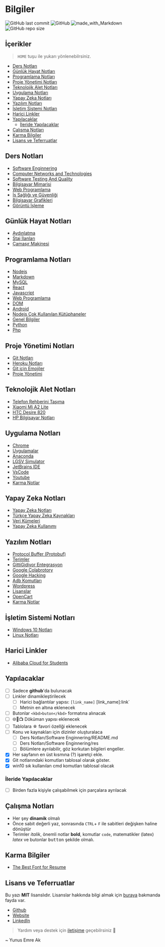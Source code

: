 # Bilgiler <!-- omit in toc -->

![GitHub last commit](https://img.shields.io/github/last-commit/yedhrab/bilgiler.svg?label=Son%20G%C3%BCncelleme&style=popout)
![GitHub](https://img.shields.io/github/license/yedhrab/bilgiler.svg?label=Lisans&style=popout)
![made_with_Markdown](https://img.shields.io/badge/%C4%B0%C3%A7erik-Markdown-blue.svg)
![GitHub repo size](https://img.shields.io/github/repo-size/yedhrab/bilgiler.svg?label=Boyut&style=popout)

## İçerikler <!-- omit in toc -->

> `HOME` tuşu ile yukarı yönlenebilrsiniz.

- [Ders Notları](#ders-notlar%C4%B1)
- [Günlük Hayat Notları](#g%C3%BCnl%C3%BCk-hayat-notlar%C4%B1)
- [Programlama Notları](#programlama-notlar%C4%B1)
- [Proje Yönetimi Notları](#proje-y%C3%B6netimi-notlar%C4%B1)
- [Teknolojik Alet Notları](#teknolojik-alet-notlar%C4%B1)
- [Uygulama Notları](#uygulama-notlar%C4%B1)
- [Yapay Zeka Notları](#yapay-zeka-notlar%C4%B1)
- [Yazılım Notları](#yaz%C4%B1l%C4%B1m-notlar%C4%B1)
- [İşletim Sistemi Notları](#i%CC%87%C5%9Fletim-sistemi-notlar%C4%B1)
- [Harici Linkler](#harici-linkler)
- [Yapılacaklar](#yap%C4%B1lacaklar)
  - [İleride Yapılacaklar](#i%CC%87leride-yap%C4%B1lacaklar)
- [Çalışma Notları](#%C3%A7al%C4%B1%C5%9Fma-notlar%C4%B1)
- [Karma Bilgiler](#karma-bilgiler)
- [Lisans ve Teferruatlar](#lisans-ve-teferruatlar)

<!-- Index -->

## Ders Notları

- [Software Enginnering](Ders%20Notlar%C4%B1/Software%20Enginnering.md)
- [Computer Networks and Technologies](Ders%20Notlar%C4%B1/Computer%20Networks%20and%20Technologies.md)
- [Software Testing And Quality](Ders%20Notlar%C4%B1/Software%20Testing%20And%20Quality.md)
- [Bilgisayar Mimarisi](Ders%20Notlar%C4%B1/Bilgisayar%20Mimarisi.md)
- [Web Programlama](Ders%20Notlar%C4%B1/Web%20Programlama.md)
- [İş Sağlığı ve Güvenliği](Ders%20Notlar%C4%B1/%C4%B0%C5%9F%20Sa%C4%9Fl%C4%B1%C4%9F%C4%B1%20ve%20G%C3%BCvenli%C4%9Fi.md)
- [Bilgisayar Grafikleri](Ders%20Notlar%C4%B1/Bilgisayar%20Grafikleri.md)
- [Görüntü İşleme](Ders%20Notlar%C4%B1/G%C3%B6r%C3%BCnt%C3%BC%20%C4%B0%C5%9Fleme.md)

## Günlük Hayat Notları

- [Aydınlatma](G%C3%BCnl%C3%BCk%20Hayat%20Notlar%C4%B1/Ayd%C4%B1nlatma.md)
- [Staj İlanları](G%C3%BCnl%C3%BCk%20Hayat%20Notlar%C4%B1/Staj%20%C4%B0lanlar%C4%B1.md)
- [Çamaşır Makinesi](G%C3%BCnl%C3%BCk%20Hayat%20Notlar%C4%B1/%C3%87ama%C5%9F%C4%B1r%20Makinesi.md)

## Programlama Notları

- [Nodejs](Programlama%20Notlar%C4%B1/Nodejs.md)
- [Markdown](Programlama%20Notlar%C4%B1/Markdown.md)
- [MySQL](Programlama%20Notlar%C4%B1/MySQL.md)
- [React](Programlama%20Notlar%C4%B1/React.md)
- [Javascript](Programlama%20Notlar%C4%B1/Javascript.md)
- [Web Programlama](Programlama%20Notlar%C4%B1/Web%20Programlama.md)
- [DOM](Programlama%20Notlar%C4%B1/DOM.md)
- [Android](Programlama%20Notlar%C4%B1/Android.md)
- [Nodejs Çok Kullanılan Kütüphaneler](Programlama%20Notlar%C4%B1/Nodejs%20%C3%87ok%20Kullan%C4%B1lan%20K%C3%BCt%C3%BCphaneler.md)
- [Genel Bilgiler](Programlama%20Notlar%C4%B1/Genel%20Bilgiler.md)
- [Python](Programlama%20Notlar%C4%B1/Python.md)
- [Php](Programlama%20Notlar%C4%B1/Php.md)

## Proje Yönetimi Notları

- [Git Notları](Proje%20Y%C3%B6netimi%20Notlar%C4%B1/Git%20Notlar%C4%B1.md)
- [Heroku Notları](Proje%20Y%C3%B6netimi%20Notlar%C4%B1/Heroku%20Notlar%C4%B1.md)
- [Git için Emojiler](Proje%20Y%C3%B6netimi%20Notlar%C4%B1/Git%20i%C3%A7in%20Emojiler.md)
- [Proje Yönetimi](Proje%20Y%C3%B6netimi%20Notlar%C4%B1/Proje%20Y%C3%B6netimi.md)

## Teknolojik Alet Notları

- [Telefon Rehberini Taşıma](Teknolojik%20Alet%20Notlar%C4%B1/Telefon%20Rehberini%20Ta%C5%9F%C4%B1ma.md)
- [Xiaomi Mi A2 Lite](Teknolojik%20Alet%20Notlar%C4%B1/Xiaomi%20Mi%20A2%20Lite.md)
- [HTC Desire 820](Teknolojik%20Alet%20Notlar%C4%B1/HTC%20Desire%20820.md)
- [HP Bilgisayar Notları](Teknolojik%20Alet%20Notlar%C4%B1/HP%20Bilgisayar%20Notlar%C4%B1.md)

## Uygulama Notları

- [Chrome](Uygulama%20Notlar%C4%B1/Chrome.md)
- [Uygulamalar](Uygulama%20Notlar%C4%B1/Uygulamalar.md)
- [Anaconda](Uygulama%20Notlar%C4%B1/Anaconda.md)
- [LGSV Simulator](Uygulama%20Notlar%C4%B1/LGSV%20Simulator.md)
- [JetBrains IDE](Uygulama%20Notlar%C4%B1/JetBrains%20IDE.md)
- [VsCode](Uygulama%20Notlar%C4%B1/VsCode.md)
- [Youtube](Uygulama%20Notlar%C4%B1/Youtube.md)
- [Karma Notlar](Uygulama%20Notlar%C4%B1/Karma%20Notlar.md)

## Yapay Zeka Notları

- [Yapay Zeka Notları](Yapay%20Zeka%20Notlar%C4%B1/Yapay%20Zeka%20Notlar%C4%B1.md)
- [Türkçe Yapay Zeka Kaynakları](Yapay%20Zeka%20Notlar%C4%B1/T%C3%BCrk%C3%A7e%20Yapay%20Zeka%20Kaynaklar%C4%B1.md)
- [Veri Kümeleri](Yapay%20Zeka%20Notlar%C4%B1/Veri%20K%C3%BCmeleri.md)
- [Yapay Zeka Kullanımı](Yapay%20Zeka%20Notlar%C4%B1/Yapay%20Zeka%20Kullan%C4%B1m%C4%B1.md)

## Yazılım Notları

- [Protocol Buffer (Protobuf)](Yaz%C4%B1l%C4%B1m%20Notlar%C4%B1/Protocol%20Buffer%20%28Protobuf%29.md)
- [Terimler](Yaz%C4%B1l%C4%B1m%20Notlar%C4%B1/Terimler.md)
- [GittiGidiyor Entegrasyon](Yaz%C4%B1l%C4%B1m%20Notlar%C4%B1/GittiGidiyor%20Entegrasyon.md)
- [Google Colabrotory](Yaz%C4%B1l%C4%B1m%20Notlar%C4%B1/Google%20Colabrotory.md)
- [Google Hacking](Yaz%C4%B1l%C4%B1m%20Notlar%C4%B1/Google%20Hacking.md)
- [Adb Komutları](Yaz%C4%B1l%C4%B1m%20Notlar%C4%B1/Adb%20Komutlar%C4%B1.md)
- [Wordpress](Yaz%C4%B1l%C4%B1m%20Notlar%C4%B1/Wordpress.md)
- [Lisanslar](Yaz%C4%B1l%C4%B1m%20Notlar%C4%B1/Lisanslar.md)
- [OpenCart](Yaz%C4%B1l%C4%B1m%20Notlar%C4%B1/OpenCart.md)
- [Karma Notlar](Yaz%C4%B1l%C4%B1m%20Notlar%C4%B1/Karma%20Notlar.md)

## İşletim Sistemi Notları

- [Windows 10 Notları](%C4%B0%C5%9Fletim%20Sistemi%20Notlar%C4%B1/Windows%2010%20Notlar%C4%B1.md)
- [Linux Notları](%C4%B0%C5%9Fletim%20Sistemi%20Notlar%C4%B1/Linux%20Notlar%C4%B1.md)

<!-- Index -->

## Harici Linkler

- [Alibaba Cloud for Students](https://www.alibabacloud.com/campaign/education)

## Yapılacaklar

- [ ] Sadece **github**'da bulunacak
- [ ] Linkler dinamikleştirilecek
  - [ ] Harici bağlantılar yapısı: `[link_name]` [link_name]:link`
  - [ ] Metnin en altına eklenecek
- [ ] Butonlar `<kbd>buton</kbd>` formatına alınacak
- [ ] 🌐📃📺 Döküman yapısı eklenecek
- [ ] Tablolara ☆ favori özellği eklenecek
- [ ] Konu ve kaynakları için dizinler oluşturalaca
  - [ ] Ders Notları/Software Enginnering/README.md
  - [ ] Ders Notları/Software Enginnering/res
  - [ ] Bölümlere ayrılabilir, göz korkutan bilgileri engeller.
- [x] Her sayfanın en üst kısmına (?) işaretçi ekle.
- [x] Git notlarındaki komutları tablosal olarak göster.
- [x] win10 sık kullanılan cmd komutları tablosal olacak

### İleride Yapılacaklar

- [ ] Birden fazla kişiyle çalışabilmek için parçalara ayrılacak

## Çalışma Notları

- Her şey **dinamik** olmalı
- Önce sabit değerli yaz, sonrasında `CTRL`+ `F` ile sabitleri değişken haline dönüştür
- Terimler *italik*, önemli notlar **bold**, komutlar `code`, matematikler (latex) $latex$ ve butonlar <kbd>button</kbd> şekilde olmalı.

## Karma Bilgiler

- [The Best Font for Resume](https://www.businessnewsdaily.com/5331-best-resume-fonts.html)

## Lisans ve Teferruatlar

Bu yazı **MIT** lisanslıdır. Lisanslar hakkında bilgi almak için [buraya](https://choosealicense.com/licenses/) bakmanda fayda var.

- [Github](https://github.com/yedhrab)
- [Website](https://yemreak.com)
- [LinkedIn](https://www.linkedin.com/in/yemreak/)

> Yardım veya destek için [iletişime](mailto::yedhrab@gmail.com?subject=Bilgiler%20%7C%20Github) geçebilrsiniz 🤗

~ Yunus Emre Ak
